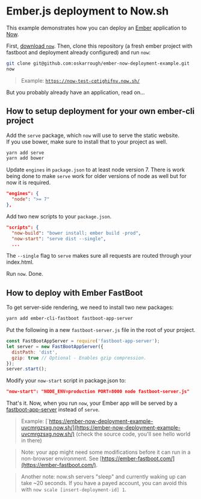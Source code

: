 # Ember.js deployment to Now.sh

This example demonstrates how you can deploy an [Ember](http://emberjs.com/) application to [Now](https://now.sh/).

First, [download `now`](https://zeit.co/download).
Then, clone this repository (a fresh ember project with fastboot and deployment already configured) and run `now`:

```bash
git clone git@github.com:oskarrough/ember-now-deployment-example.git
now
```

> Example: [`https://now-test-cqtighifnv.now.sh/`](https://now-test-cqtighifnv.now.sh/)

But you probably already have an application, read on...

## How to setup deployment for your own ember-cli project

Add the `serve` package, which `now` will use to serve the static website.  
If you use bower, make sure to install that to your project as well.

```bash
yarn add serve
yarn add bower
```

Update `engines` in `package.json` to at least node version 7.
There is work being done to make `serve` work for older versions of node as well but for now it is required.

```json
"engines": {
  "node": ">= 7"
},
```

Add two new scripts to your `package.json`.

```json
"scripts": {
  "now-build": "bower install; ember build -prod",
  "now-start": "serve dist --single",
  ...
```

The `--single` flag to `serve` makes sure all requests are routed through your index.html.

Run `now`. Done.

## How to deploy with Ember FastBoot

To get server-side rendering, we need to install two new packages:

```bash
yarn add ember-cli-fastboot fastboot-app-server
```

Put the following in a new `fastboot-server.js` file in the root of your project.

```js
const FastBootAppServer = require('fastboot-app-server');
let server = new FastBootAppServer({
  distPath: 'dist',
  gzip: true // Optional - Enables gzip compression.
});
server.start();
```

Modify your `now-start` script in package.json to:

```json
"now-start": "NODE_ENV=production PORT=8000 node fastboot-server.js"
```

That's it. Now, when you run `now`, your Ember app will be served by a [fastboot-app-server](https://github.com/ember-fastboot/fastboot-app-server#quick-start) instead of `serve`.

> Example: [`https://ember-now-deployment-example-uvcmrgzsxg.now.sh/](https://ember-now-deployment-example-uvcmrgzsxg.now.sh/) (check the source code, you'll see hello world in there)

> Note: your app might need some modifications before it can run in a non-browser environment. See [https://ember-fastboot.com/](https://ember-fastboot.com/).

> Another note: now.sh servers "sleep" and currently waking up can take ~20 seconds. If you have a payed account, you can avoid this with `now scale [insert-deployment-id] 1`.
